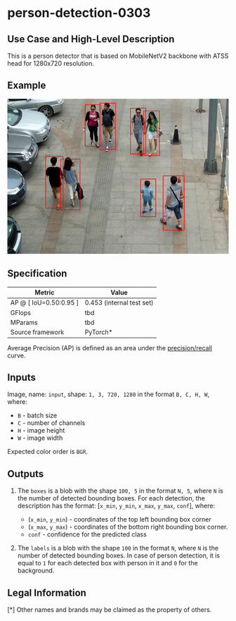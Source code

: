 # person-detection-0303

## Use Case and High-Level Description

This is a person detector that is based on MobileNetV2
backbone with ATSS head for 1280x720 resolution.

## Example

![](./assets/person-detection-0303.png)

## Specification

| Metric                          | Value                                     |
|---------------------------------|-------------------------------------------|
| AP @ [ IoU=0.50:0.95 ]          | 0.453 (internal test set)                 |
| GFlops                          | tbd                                     |
| MParams                         | tbd                                     |
| Source framework                | PyTorch\*                                 |

Average Precision (AP) is defined as an area under
the [precision/recall](https://en.wikipedia.org/wiki/Precision_and_recall)
curve.

## Inputs

Image, name: `input`, shape: `1, 3, 720, 1280` in the format `B, C, H, W`, where:

- `B` - batch size
- `C` - number of channels
- `H` - image height
- `W` - image width

Expected color order is `BGR`.

## Outputs

1. The `boxes` is a blob with the shape `100, 5` in the format `N, 5`, where `N` is the number of detected
   bounding boxes. For each detection, the description has the format:
   [`x_min`, `y_min`, `x_max`, `y_max`, `conf`], where:

    - (`x_min`, `y_min`) - coordinates of the top left bounding box corner
    - (`x_max`, `y_max`) - coordinates of the bottom right bounding box corner.
    - `conf` - confidence for the predicted class

2. The `labels` is a blob with the shape `100` in the format `N`, where `N` is the number of detected
   bounding boxes. In case of person detection, it is equal to `1` for each detected box with person in it and `0` for the background.

## Legal Information

[*] Other names and brands may be claimed as the property of others.
